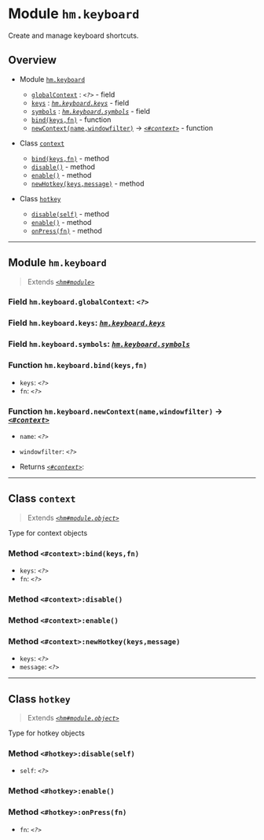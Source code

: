 # Module `hm.keyboard`

Create and manage keyboard shortcuts.



## Overview


* Module [`hm.keyboard`](hm.keyboard.md#module-hmkeyboard)
  * [`globalContext`](hm.keyboard.md#field-hmkeyboardglobalcontext-) : _`<?>`_ - field
  * [`keys`](hm.keyboard.md#field-hmkeyboardkeys-hmkeyboardkeys) : [_`hm.keyboard.keys`_](hm.keyboard.keys.md#module-hmkeyboardkeys) - field
  * [`symbols`](hm.keyboard.md#field-hmkeyboardsymbols-hmkeyboardsymbols) : [_`hm.keyboard.symbols`_](hm.keyboard.symbols.md#module-hmkeyboardsymbols) - field
  * [`bind(keys,fn)`](hm.keyboard.md#function-hmkeyboardbindkeysfn) - function
  * [`newContext(name,windowfilter)`](hm.keyboard.md#function-hmkeyboardnewcontextnamewindowfilter---context) -> [_`<#context>`_](hm.keyboard.md#class-context) - function


* Class [`context`](hm.keyboard.md#class-context)
  * [`bind(keys,fn)`](hm.keyboard.md#method-contextbindkeysfn) - method
  * [`disable()`](hm.keyboard.md#method-contextdisable) - method
  * [`enable()`](hm.keyboard.md#method-contextenable) - method
  * [`newHotkey(keys,message)`](hm.keyboard.md#method-contextnewhotkeykeysmessage) - method


* Class [`hotkey`](hm.keyboard.md#class-hotkey)
  * [`disable(self)`](hm.keyboard.md#method-hotkeydisableself) - method
  * [`enable()`](hm.keyboard.md#method-hotkeyenable) - method
  * [`onPress(fn)`](hm.keyboard.md#method-hotkeyonpressfn) - method






------------------

## Module `hm.keyboard`

> Extends [_`<hm#module>`_](hm.md#class-module)





### Field `hm.keyboard.globalContext`: _`<?>`_





### Field `hm.keyboard.keys`: [_`hm.keyboard.keys`_](hm.keyboard.keys.md#module-hmkeyboardkeys)





### Field `hm.keyboard.symbols`: [_`hm.keyboard.symbols`_](hm.keyboard.symbols.md#module-hmkeyboardsymbols)





### Function `hm.keyboard.bind(keys,fn)`



* `keys`: _`<?>`_ 
* `fn`: _`<?>`_ 




### Function `hm.keyboard.newContext(name,windowfilter)` -> [_`<#context>`_](hm.keyboard.md#class-context)



* `name`: _`<?>`_ 
* `windowfilter`: _`<?>`_ 



* Returns [_`<#context>`_](hm.keyboard.md#class-context): 






------------------

## Class `context`

> Extends [_`<hm#module.object>`_](hm.md#class-moduleobject)

Type for context objects




### Method `<#context>:bind(keys,fn)`



* `keys`: _`<?>`_ 
* `fn`: _`<?>`_ 




### Method `<#context>:disable()`






### Method `<#context>:enable()`






### Method `<#context>:newHotkey(keys,message)`



* `keys`: _`<?>`_ 
* `message`: _`<?>`_ 






------------------

## Class `hotkey`

> Extends [_`<hm#module.object>`_](hm.md#class-moduleobject)

Type for hotkey objects




### Method `<#hotkey>:disable(self)`



* `self`: _`<?>`_ 




### Method `<#hotkey>:enable()`






### Method `<#hotkey>:onPress(fn)`



* `fn`: _`<?>`_ 





